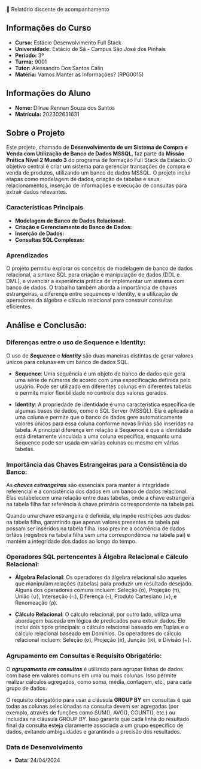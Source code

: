 📝 Relatório discente de acompanhamento

## Informações do Curso

- **Curso:** Estácio Desenvolvimento Full Stack
- **Universidade:** Estácio de Sá - Campus São José dos Pinhais
- **Período:** 3º
- **Turma:** 9001
- **Tutor:** Alessandro Dos Santos Calin
- **Matéria:** Vamos Manter as Informações? (RPG0015)

## Informações do Aluno

- **Nome:** Dilnae Rennan Souza dos Santos
- **Matrícula:** 202302631631

## Sobre o Projeto
Este projeto, chamado de **Desenvolvimento de um Sistema de Compra e Venda com Utilização de Banco de Dados MSSQL**, faz parte da **Missão Prática Nível 2 Mundo 3** do programa de formação Full Stack da Estácio. O objetivo central é criar um sistema para gerenciar transações de compra e venda de produtos, utilizando um banco de dados MSSQL. O projeto inclui etapas como modelagem de dados, criação de tabelas e seus relacionamentos, inserção de informações e execução de consultas para extrair dados relevantes.

### Características Principais
- **Modelagem de Banco de Dados Relacional:**.
- **Criação e Gerenciamento do Banco de Dados:**
- **Inserção de Dados:**
- **Consultas SQL Complexas:** 

### Aprendizados

O projeto permitiu explorar os conceitos de modelagem de banco de dados relacional, a sintaxe SQL para criação e manipulação de dados (DDL e DML), e vivenciar a experiência prática de implementar um sistema com banco de dados. O trabalho também aborda a importância de chaves estrangeiras, a diferença entre sequences e identity, e a utilização de operadores da álgebra e cálculo relacional para construir consultas eficientes.


## Análise e Conclusão:

### Diferenças entre o uso de Sequence e Identity:
O uso de ***Sequence*** e ***Identity*** são duas maneiras distintas de gerar valores únicos para colunas em um banco de dados SQL.

- **Sequence**: Uma sequência é um objeto de banco de dados que gera uma série de números de acordo com uma especificação definida pelo usuário. Pode ser utilizado em diferentes colunas em diferentes tabelas e permite maior flexibilidade no controle dos valores gerados.
  
- **Identity**: A propriedade de identidade é uma característica específica de algumas bases de dados, como o SQL Server (MSSQL). Ela é aplicada a uma coluna e permite que o banco de dados gere automaticamente valores únicos para essa coluna conforme novas linhas são inseridas na tabela. A principal diferença em relação à Sequence é que a identidade está diretamente vinculada a uma coluna específica, enquanto uma Sequence pode ser usada em várias colunas ou mesmo em várias tabelas.
  
### Importância das Chaves Estrangeiras para a Consistência do Banco:
As ***chaves estrangeiras*** são essenciais para manter a integridade referencial e a consistência dos dados em um banco de dados relacional. Elas estabelecem uma relação entre duas tabelas, onde a chave estrangeira na tabela filha faz referência à chave primária correspondente na tabela pai.

Quando uma chave estrangeira é definida, ela impõe restrições aos dados na tabela filha, garantindo que apenas valores presentes na tabela pai possam ser inseridos na tabela filha. Isso previne a ocorrência de dados órfãos (registros na tabela filha sem uma correspondência na tabela pai) e mantém a integridade dos dados ao longo do tempo.

### Operadores SQL pertencentes à Álgebra Relacional e Cálculo Relacional:
- **Álgebra Relacional**: Os operadores da álgebra relacional são aqueles que manipulam relações (tabelas) para produzir um resultado desejado. Alguns dos operadores comuns incluem: Seleção (σ), Projeção (π), União (∪), Interseção (∩), Diferença (-), Produto Cartesiano (×), e Renomeação (ρ).
  
- **Cálculo Relacional**: O cálculo relacional, por outro lado, utiliza uma abordagem baseada em lógica de predicados para extrair dados. Ele inclui dois tipos principais: o cálculo relacional baseado em Tuplas e o cálculo relacional baseado em Domínios. Os operadores do cálculo relacional incluem: Seleção (σ), Projeção (π), Junção (⨝), e Divisão (÷).
  
### Agrupamento em Consultas e Requisito Obrigatório:
O ***agrupamento em consultas*** é utilizado para agrupar linhas de dados com base em valores comuns em uma ou mais colunas. Isso permite realizar cálculos agregados, como soma, média, contagem, etc., para cada grupo de dados.

O requisito obrigatório para usar a cláusula **GROUP BY** em consultas é que todas as colunas selecionadas na consulta devem ser agregadas (por exemplo, através de funções como SUM(), AVG(), COUNT(), etc.) ou incluídas na cláusula GROUP BY. Isso garante que cada linha do resultado final da consulta esteja claramente associada a um grupo específico de dados, evitando ambiguidades e garantindo a precisão dos resultados.

### Data de Desenvolvimento

- **Data:** 24/04/2024
